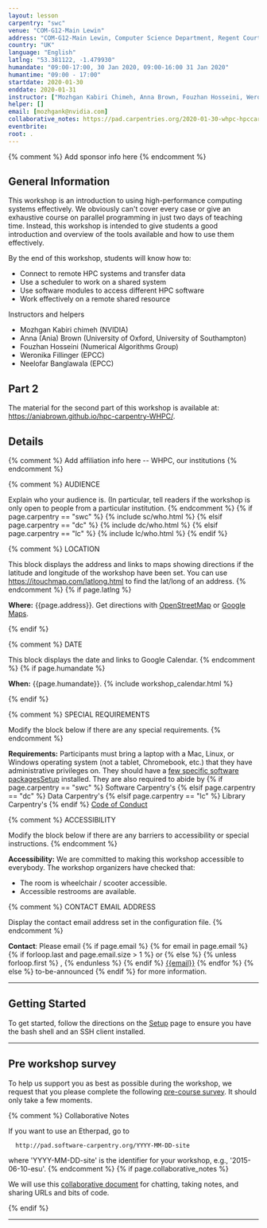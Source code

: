 ```yaml
---
layout: lesson
carpentry: "swc"
venue: "COM-G12-Main Lewin"
address: "COM-G12-Main Lewin, Computer Science Department, Regent Court, 211 Portobello St, Sheffield"
country: "UK"
language: "English"
latlng: "53.381122, -1.479930"
humandate: "09:00-17:00, 30 Jan 2020, 09:00-16:00 31 Jan 2020"
humantime: "09:00 - 17:00"
startdate: 2020-01-30
enddate: 2020-01-31
instructor: ["Mozhgan Kabiri Chimeh, Anna Brown, Fouzhan Hosseini, Weronika Fillinger, Neelofar Banglawala"]
helper: []
email: [mozhgank@nvidia.com]
collaborative_notes: https://pad.carpentries.org/2020-01-30-whpc-hpccarpentry
eventbrite: 
root: .
---
```


{% comment %}
Add sponsor info here
{% endcomment %}

<h2 id="general">General Information</h2>

<p>This workshop is an introduction to using high-performance computing systems effectively. We
obviously can't cover every case or give an exhaustive course on parallel programming in just two
days of teaching time. Instead, this workshop is intended to give students a good introduction and
overview of the tools available and how to use them effectively.</p>

<p>By the end of this workshop, students will know how to:</p>

<ul>
  <li>Connect to remote HPC systems and transfer data</li>
  <li>Use a scheduler to work on a shared system</li>
  <li>Use software modules to access different HPC software</li>
  <li>Work effectively on a remote shared resource</li>
</ul>

<p>Instructors and helpers</p>

<ul>
  <li>Mozhgan Kabiri chimeh (NVIDIA)</li>
  <li>Anna (Ania) Brown (University of Oxford, University of Southampton)</li>
  <li>Fouzhan Hosseini (Numerical Algorithms Group)</li>
  <li>Weronika Fillinger (EPCC)</li>
  <li>Neelofar Banglawala (EPCC)</li>
</ul>

<h2 id="part2">Part 2</h2>

<p>The material for the second part of this workshop is available at: <a href="https://aniabrown.github.io/hpc-carpentry-WHPC/">https://aniabrown.github.io/hpc-carpentry-WHPC/</a>.</p>

<h2 id="details">Details</h2>

{% comment %}
Add affiliation info here -- WHPC, our institutions
{% endcomment %}

{% comment %}
  AUDIENCE

  Explain who your audience is.  (In particular, tell readers if the
  workshop is only open to people from a particular institution.
{% endcomment %}
{% if page.carpentry == "swc" %}
  {% include sc/who.html %}
{% elsif page.carpentry == "dc" %}
  {% include dc/who.html %}
{% elsif page.carpentry == "lc" %}
  {% include lc/who.html %}
{% endif %}

{% comment %}
  LOCATION

  This block displays the address and links to maps showing directions
  if the latitude and longitude of the workshop have been set.  You
  can use https://itouchmap.com/latlong.html to find the lat/long of an
  address.
{% endcomment %}
{% if page.latlng %}
<p id="where">
  <strong>Where:</strong>
  {{page.address}}.
  Get directions with
  <a href="//www.openstreetmap.org/?mlat={{page.latlng | replace:',','&mlon='}}&zoom=16">OpenStreetMap</a>
  or
  <a href="//maps.google.com/maps?q={{page.latlng}}">Google Maps</a>.
</p>
{% endif %}

{% comment %}
  DATE

  This block displays the date and links to Google Calendar.
{% endcomment %}
{% if page.humandate %}
<p id="when">
  <strong>When:</strong>
  {{page.humandate}}.
  {% include workshop_calendar.html %}
</p>
{% endif %}

{% comment %}
  SPECIAL REQUIREMENTS

  Modify the block below if there are any special requirements.
{% endcomment %}
<p id="requirements">
  <strong>Requirements:</strong> Participants must bring a laptop with a
  Mac, Linux, or Windows operating system (not a tablet, Chromebook, etc.) that they have administrative privileges
  on. They should have a <a href="setup/">few specific software packagesSetup</a> installed. They are also required to abide by
  {% if page.carpentry == "swc" %}
  Software Carpentry's
  {% elsif page.carpentry == "dc" %}
  Data Carpentry's
  {% elsif page.carpentry == "lc" %}
  Library Carpentry's
  {% endif %}
  <a href="{{site.swc_site}}/conduct.html">Code of Conduct</a>
</p>

{% comment %}
  ACCESSIBILITY

  Modify the block below if there are any barriers to accessibility or
  special instructions.
{% endcomment %}
<p id="accessibility">
  <strong>Accessibility:</strong> We are committed to making this workshop
  accessible to everybody.
  The workshop organizers have checked that:
</p>
<ul>
  <li>The room is wheelchair / scooter accessible.</li>
  <li>Accessible restrooms are available.</li>
</ul>

{% comment %}
  CONTACT EMAIL ADDRESS

  Display the contact email address set in the configuration file.
{% endcomment %}
<p id="contact">
  <strong>Contact</strong>:
  Please email
  {% if page.email %}
    {% for email in page.email %}
      {% if forloop.last and page.email.size > 1 %}
        or
      {% else %}
        {% unless forloop.first %}
        ,
        {% endunless %}
      {% endif %}
      <a href='mailto:{{email}}'>{{email}}</a>
    {% endfor %}
  {% else %}
    to-be-announced
  {% endif %}
  for more information.
</p>

<hr/>

<h2 id="setup">Getting Started</h2>

<p>To get started, follow the directions on the <a href="setup/">Setup</a> page to ensure you have the bash shell and an SSH client installed.</p>

<hr/>

<h2 id="survey"> Pre workshop survey</h2>

To help us support you as best as possible during the workshop, we request that you please complete the following [pre-course survey](https://forms.office.com/Pages/ResponsePage.aspx?id=JhaX55a5Lkazybu6OlDVXYnSk6_JQaBEovlJG8Ng14dUMEI2T0dNT1FSQ0FDV1lFWjVNTTE4Q1BEMC4u). It should only take a few moments.

{% comment %}
  Collaborative Notes

  If you want to use an Etherpad, go to

      http://pad.software-carpentry.org/YYYY-MM-DD-site

  where 'YYYY-MM-DD-site' is the identifier for your workshop,
  e.g., '2015-06-10-esu'.
{% endcomment %}
{% if page.collaborative_notes %}
<p id="collaborative_notes">
  We will use this <a href="{{page.collaborative_notes}}">collaborative document</a> for chatting, taking notes, and sharing URLs and bits of code.
</p>
{% endif %}

<hr/>
